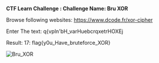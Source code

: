 <b>CTF Learn Challenge  : Challenge Name: Bru XOR </b>

Browse following websites: 
https://www.dcode.fr/xor-cipher

Enter The text: q{vpln'bH_varHuebcrqxetrHOXEj 
 
Result: 
17: 	flag{y0u_Have_bruteforce_XOR}

![Bru_XOR](https://user-images.githubusercontent.com/29118886/193464717-76389ff4-78a7-488a-a267-e495f78cc235.jpg)

